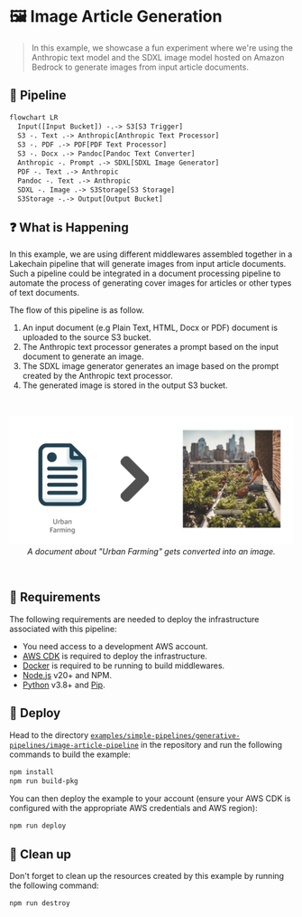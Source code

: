 # 🖼️ Image Article Generation

> In this example, we showcase a fun experiment where we're using the Anthropic text model and the SDXL image model hosted on Amazon Bedrock to generate images from input article documents.

## :dna: Pipeline

```mermaid
flowchart LR
  Input([Input Bucket]) -.-> S3[S3 Trigger]
  S3 -. Text .-> Anthropic[Anthropic Text Processor]
  S3 -. PDF .-> PDF[PDF Text Processor]
  S3 -. Docx .-> Pandoc[Pandoc Text Converter]
  Anthropic -. Prompt .-> SDXL[SDXL Image Generator]
  PDF -. Text .-> Anthropic
  Pandoc -. Text .-> Anthropic
  SDXL -. Image .-> S3Storage[S3 Storage]
  S3Storage -.-> Output[Output Bucket]
```

## ❓ What is Happening

In this example, we are using different middlewares assembled together in a Lakechain pipeline that will generate images from input article documents. Such a pipeline could be integrated in a document processing pipeline to automate the process of generating cover images for articles or other types of text documents.

The flow of this pipeline is as follow.

1. An input document (e.g Plain Text, HTML, Docx or PDF) document is uploaded to the source S3 bucket.
2. The Anthropic text processor generates a prompt based on the input document to generate an image.
3. The SDXL image generator generates an image based on the prompt created by the Anthropic text processor.
4. The generated image is stored in the output S3 bucket.

<br />
<p align="center">
  <img width="700" src="assets/result.png">
  <br>
  <em style="margin-left:auto;margin-right:auto;width:600px;">A document about "Urban Farming" gets converted into an image.</em>
</p>
<br />

## 📝 Requirements

The following requirements are needed to deploy the infrastructure associated with this pipeline:

- You need access to a development AWS account.
- [AWS CDK](https://docs.aws.amazon.com/cdk/latest/guide/getting_started.html#getting_started_install) is required to deploy the infrastructure.
- [Docker](https://docs.docker.com/get-docker/) is required to be running to build middlewares.
- [Node.js](https://nodejs.org/en/download/) v20+ and NPM.
- [Python](https://www.python.org/downloads/) v3.8+ and [Pip](https://pip.pypa.io/en/stable/installation/).

## 🚀 Deploy

Head to the directory [`examples/simple-pipelines/generative-pipelines/image-article-pipeline`](/examples/simple-pipelines/generative-pipelines/image-article-pipeline) in the repository and run the following commands to build the example:

```bash
npm install
npm run build-pkg
```

You can then deploy the example to your account (ensure your AWS CDK is configured with the appropriate AWS credentials and AWS region):

```bash
npm run deploy
```

## 🧹 Clean up

Don't forget to clean up the resources created by this example by running the following command:

```bash
npm run destroy
```
